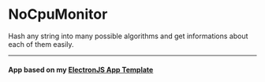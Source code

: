 # NoCpuMonitor

Hash any string into many possible algorithms and get informations about each of them easily.


---


#### App based on my [ElectronJS App Template](https://github.com/TheNolle/ElectronJS-Template-App)
